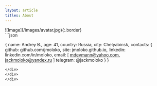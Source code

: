 ```yaml
---
layout: article
titles: About
---
```



<div class="grid-containre">
<div class="grid grid--p-2">
<div class="cell cell--12 cell--md-4 " markdown="1">
![Image](/images/avatar.jpg){:.border}
</div>
<div class="cell cell--12 cell--md-auto" markdown="1">
```json


{
    name: Andrey B.,
    age: 41,
    country: Russia,
    city: Chelyabinsk,
    contacts:
        {
            github: github.com/jmoloko,
            site: jmoloko.github.io,
            linkedin: linkedin.com/in/moloko,
            email: [ mdevmann@yahoo.com, jackmoloko@yandex.ru ]
            telegram: @jackmoloko
        }
}


```    
</div>
</div>
</div>

